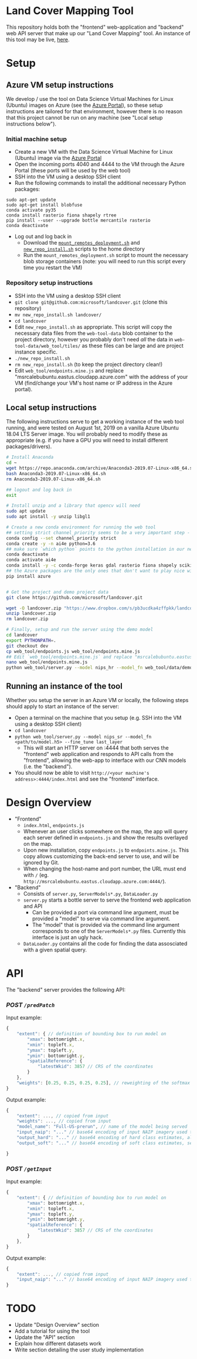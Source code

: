 # Land Cover Mapping Tool

This repository holds both the "frontend" web-application and "backend" web API server that make up our "Land Cover Mapping" tool.
An instance of this tool may be live, [here](http://msrcalebubuntu.eastus.cloudapp.azure.com:4040/).


# Setup


## Azure VM setup instructions

We develop / use the tool on Data Science Virtual Machines for Linux (Ubuntu) images on Azure (see the [Azure Portal](https://ms.portal.azure.com/)), so these setup instructions are tailored for that environment, however there is no reason that this project cannot be run on any machine (see "Local setup instructions below").

### Initial machine setup

- Create a new VM with the Data Science Virtual Machine for Linux (Ubuntu) image via the [Azure Portal](https://ms.portal.azure.com/)
- Open the incoming ports 4040 and 4444 to the VM through the Azure Portal (these ports will be used by the web tool)
- SSH into the VM using a desktop SSH client
- Run the following commands to install the additional necessary Python packages:
```
sudo apt-get update
sudo apt-get install blobfuse
conda activate py35
conda install rasterio fiona shapely rtree
pip install --user --upgrade bottle mercantile rasterio
conda deactivate
```
- Log out and log back in
  - Download the [`mount_remotes_deployment.sh`](https://mslandcoverstorageeast.file.core.windows.net/vm-fileshare/web-tool/mount_remotes_deployment.sh?st=2019-08-12T22%3A12%3A42Z&se=2030-08-13T22%3A12%3A00Z&sp=rl&sv=2018-03-28&sr=f&sig=eST31CgAdLoTSvgcoj3SOIcflnCZMg%2FRT9MzBFvbOtQ%3D) and [`new_repo_install.sh`](https://mslandcoverstorageeast.file.core.windows.net/vm-fileshare/web-tool/new_repo_install.sh?st=2019-08-12T22%3A10%3A03Z&se=2030-08-13T22%3A10%3A00Z&sp=rl&sv=2018-03-28&sr=f&sig=5ol0egiaHbSlfENYoy4MjRf95ZMAh7b7sky8puTen64%3D) scripts to the home directory
  - Run the `mount_remotes_deployment.sh` script to mount the necessary blob storage containers (note: you will need to run this script every time you restart the VM)

### Repository setup instructions

- SSH into the VM using a desktop SSH client
- `git clone git@github.com:microsoft/landcover.git` (clone this repository)
- `mv new_repo_install.sh landcover/`
- `cd landcover`
- Edit `new_repo_install.sh` as appropriate. This script will copy the necessary data files from the `web-tool-data` blob container to the project directory,  however you probably don't need _all_ the data in `web-tool-data/web_tool/tiles/` as these files can be large and are project instance specific.
- `./new_repo_install.sh`
- `rm new_repo_install.sh` (to keep the project directory clean!)
- Edit `web_tool/endpoints.mine.js` and replace "msrcalebubuntu.eastus.cloudapp.azure.com" with the address of your VM (find/change your VM's host name or IP address in the Azure portal).



## Local setup instructions

The following instructions serve to get a working instance of the web tool running, and were tested on August 1st, 2019 on a vanilla Azure Ubuntu 18.04 LTS Server image. You will probably need to modify these as appropriate (e.g. if you have a GPU you will need to install different packages/drivers).

```bash
# Install Anaconda
cd ~
wget https://repo.anaconda.com/archive/Anaconda3-2019.07-Linux-x86_64.sh
bash Anaconda3-2019.07-Linux-x86_64.sh
rm Anaconda3-2019.07-Linux-x86_64.sh

## logout and log back in
exit

# Install unzip and a library that opencv will need
sudo apt update
sudo apt install -y unzip libgl1

# Create a new conda environment for running the web tool
## setting strict channel_priority seems to be a very important step - else all the gdal dependencies are very broken
conda config --set channel_priority strict
conda create -y -n ai4e python=3.6
## make sure `which python` points to the python installation in our new environment
conda deactivate
conda activate ai4e
conda install -y -c conda-forge keras gdal rasterio fiona shapely scikit-learn matplotlib utm mercantile bottle opencv rtree
## the Azure packages are the only ones that don't want to play nice with others
pip install azure


# Get the project and demo project data
git clone https://github.com/microsoft/landcover.git

wget -O landcover.zip "https://www.dropbox.com/s/pb3ucdka4zffpkk/landcover.zip?dl=1"
unzip landcover.zip
rm landcover.zip

# Finally, setup and run the server using the demo model
cd landcover
export PYTHONPATH=.
git checkout dev
cp web_tool/endpoints.js web_tool/endpoints.mine.js
## Edit `web_tool/endpoints.mine.js` and replace "msrcalebubuntu.eastus.cloudapp.azure.com" with the address of your machine
nano web_tool/endpoints.mine.js
python web_tool/server.py --model nips_hr --model_fn web_tool/data/demo_model --fine_tune last_layer --port 4444
```

## Running an instance of the tool

Whether you setup the server in an Azure VM or locally, the following steps should apply to start an instance of the server:
- Open a terminal on the machine that you setup (e.g. SSH into the VM using a desktop SSH client)
- `cd landcover`
- `python web_tool/server.py --model nips_sr --model_fn <path/to/model.h5> --fine_tune last_layer`
  - This will start an HTTP server on :4444 that both serves the "frontend" web application and responds to API calls from the "frontend", allowing the web-app to interface with our CNN models (i.e. the "backend").
- You should now be able to visit `http://<your machine's address>:4444/index.html` and see the "frontend" interface.


# Design Overview

- "Frontend"
  - `index.html`, `endpoints.js`
  - Whenever an user clicks somewhere on the map, the app will query each server defined in `endpoints.js` and show the results overlayed on the map.
  - Upon new installation, copy `endpoints.js` to `endpoints.mine.js`. This copy allows customizing the back-end server to use, and will be ignored by Git.
  - When changing the host-name and port number, the URL must end with `/` (eg. `http://msrcalebubuntu.eastus.cloudapp.azure.com:4444/`).
- "Backend"
  - Consists of `server.py`, `ServerModels*.py`, `DataLoader.py`
  - `server.py` starts a bottle server to serve the frontend web application and API 
    - Can be provided a port via command line argument, must be provided a "model" to serve via command line argument.
    - The "model" that is provided via the command line argument corresponds to one of the `ServerModels*.py` files. Currently this interface is just an ugly hack.
  - `DataLoader.py` contains all the code for finding the data assosciated with a given spatial query.


# API

The "backend" server provides the following API:

### *POST `/predPatch`*

Input example:
```js
{
    "extent": { // definition of bounding box to run model on
        "xmax": bottomright.x,
        "xmin": topleft.x,
        "ymax": topleft.y,
        "ymin": bottomright.y,
        "spatialReference": {
            "latestWkid": 3857 // CRS of the coordinates
        }
    },
    "weights": [0.25, 0.25, 0.25, 0.25], // reweighting of the softmax outputs, there should be one number (per class)
}
```

Output example:
```js
{
    "extent": ..., // copied from input
    "weights": ..., // copied from input
    "model_name": "Full-US-prerun", // name of the model being served
    "input_naip": "..." // base64 encoding of input NAIP imagery used to generate the model output, as PNG
    "output_hard": "..." // base64 encoding of hard class estimates, also as PNG
    "output_soft": "..." // base64 encoding of soft class estimates, see `utils.class_prediction_to_img()` for how image is generated

}
```

### *POST `/getInput`*

Input example:
```js
{
    "extent": { // definition of bounding box to run model on
        "xmax": bottomright.x,
        "xmin": topleft.x,
        "ymax": topleft.y,
        "ymin": bottomright.y,
        "spatialReference": {
            "latestWkid": 3857 // CRS of the coordinates
        }
    },
}
```

Output example:
```js
{
    "extent": ..., // copied from input
    "input_naip": "..." // base64 encoding of input NAIP imagery used to webpagegenerate the model output, as PNG
}
```

# TODO
- Update "Design Overview" section
- Add a tutorial for using the tool
- Update the "API" section
- Explain how different datasets work
- Write section detailing the user study implementation
